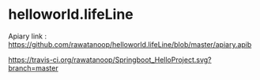 # helloworld.lifeLine

Apiary link : https://github.com/rawatanoop/helloworld.lifeLine/blob/master/apiary.apib 

https://travis-ci.org/rawatanoop/Springboot_HelloProject.svg?branch=master
